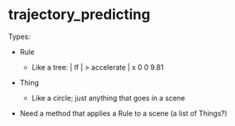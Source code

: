 # trajectory_predicting

Types:

- Rule
  - Like a tree:
|          If
|      >        accelerate
|     x 0       0     9.81

- Thing
  - Like a circle; just anything that goes in a scene
 
- Need a method that applies a Rule to a scene (a list of Things?)
